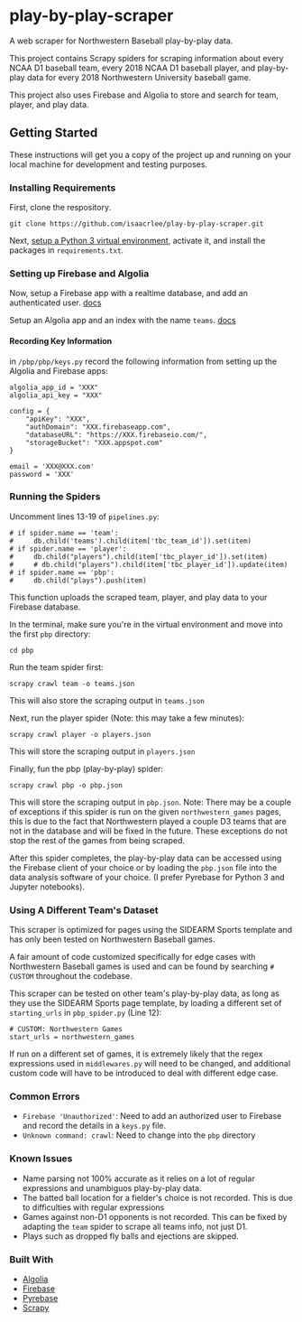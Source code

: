 # play-by-play-scraper
A web scraper for Northwestern Baseball play-by-play data.

This project contains Scrapy spiders for scraping information about every NCAA D1 baseball team, every 2018 NCAA D1 baseball player, and play-by-play data for every 2018 Northwestern University baseball game.

This project also uses Firebase and Algolia to store and search for team, player, and play data.

## Getting Started
These instructions will get you a copy of the project up and running on your local machine for development and testing purposes.

### Installing Requirements
First, clone the respository.

```
git clone https://github.com/isaacrlee/play-by-play-scraper.git
```

Next, [setup a Python 3 virtual environment](https://packaging.python.org/guides/installing-using-pip-and-virtualenv/#creating-a-virtualenv), activate it, and install the packages in `requirements.txt`.

### Setting up Firebase and Algolia
Now, setup a Firebase app with a realtime database, and add an authenticated user. [docs](https://firebase.google.com/docs/)

Setup an Algolia app and an index with the name `teams`. [docs](https://www.algolia.com/doc/)

#### Recording Key Information

in `/pbp/pbp/keys.py` record the following information from setting up the Algolia and Firebase apps:
```
algolia_app_id = "XXX"
algolia_api_key = "XXX"

config = {
    "apiKey": "XXX",
    "authDomain": "XXX.firebaseapp.com",
    "databaseURL": "https://XXX.firebaseio.com/",
    "storageBucket": "XXX.appspot.com"
}

email = 'XXX@XXX.com'
password = 'XXX'
```

### Running the Spiders
Uncomment lines 13-19 of `pipelines.py`:
```
# if spider.name == 'team':
#     db.child('teams').child(item['tbc_team_id']).set(item)
# if spider.name == 'player':
#     db.child("players").child(item['tbc_player_id']).set(item)
#     # db.child("players").child(item['tbc_player_id']).update(item)
# if spider.name == 'pbp':
#     db.child("plays").push(item)
```

This function uploads the scraped team, player, and play data to your Firebase database.

In the terminal, make sure you're in the virtual environment and move into the first `pbp` directory:
```
cd pbp
```

Run the team spider first:
```
scrapy crawl team -o teams.json
```
This will also store the scraping output in `teams.json`


Next, run the player spider (Note: this may take a few minutes):

```
scrapy crawl player -o players.json
```
This will store the scraping output in `players.json`

Finally, fun the pbp (play-by-play) spider:

```
scrapy crawl pbp -o pbp.json
```
This will store the scraping output in `pbp.json`.
Note: There may be a couple of exceptions if this spider is run on the given `northwestern_games` pages, this is due to the fact that Northwestern played a couple D3 teams that are not in the database and will be fixed in the future. These exceptions do not stop the rest of the games from being scraped.

After this spider completes, the play-by-play data can be accessed using the Firebase client of your choice or by loading the `pbp.json` file into the data analysis software of your choice.
(I prefer Pyrebase for Python 3 and Jupyter notebooks).

### Using A Different Team's Dataset
This scraper is optimized for pages using the SIDEARM Sports template and has only been tested on Northwestern Baseball games.

A fair amount of code customized specifically for edge cases with Northwestern Baseball games is used and can be found by searching `# CUSTOM` throughout the codebase.

This scraper can be tested on other team's play-by-play data, as long as they use the SIDEARM Sports page template, by loading a different set of `starting_urls` in `pbp_spider.py` (Line 12):
```
# CUSTOM: Northwestern Games
start_urls = northwestern_games
```

If run on a different set of games, it is extremely likely that the regex expressions used in `middlewares.py` will need to be changed, and additional custom code will have to be introduced to deal with different edge case.

### Common Errors

* `Firebase 'Unauthorized'`: Need to add an authorized user to Firebase and record the details in a `keys.py` file.
* `Unknown command: crawl`: Need to change into the `pbp` directory

### Known Issues
* Name parsing not 100% accurate as it relies on a lot of regular expressions and unambiguos play-by-play data.
* The batted ball location for a fielder's choice is not recorded. This is due to difficulties with regular expressions
* Games against non-D1 opponents is not recorded. This can be fixed by adapting the `team` spider to scrape all teams info, not just D1.
* Plays such as dropped fly balls and ejections are skipped.

### Built With
* [Algolia](https://www.algolia.com/)
* [Firebase](https://firebase.google.com)
* [Pyrebase](https://github.com/thisbejim/Pyrebase)
* [Scrapy](https://scrapy.org/)
